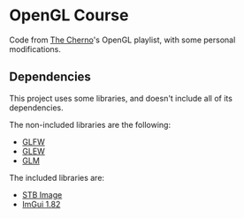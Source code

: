 OpenGL Course
=============
Code from [The Cherno](https://www.youtube.com/c/TheChernoProject/)'s OpenGL playlist, with some personal modifications.

Dependencies
------------
This project uses some libraries, and doesn't include all of its dependencies.

The non-included libraries are the following:
- [GLFW](https://www.glfw.org/)
- [GLEW](http://glew.sourceforge.net/)
- [GLM](https://github.com/g-truc/glm)

The included libraries are:
- [STB Image](https://github.com/nothings/stb)
- [ImGui 1.82](https://github.com/ocornut/imgui/tree/v1.83)
